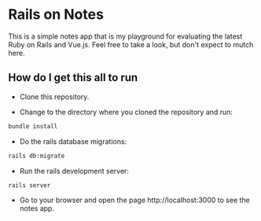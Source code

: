 # Rails on Notes

This is a simple notes app that is my playground for evaluating the latest Ruby on Rails and Vue.js. Feel free to take a look, but don't expect to mutch here.

## How do I get this all to run

* Clone this repository.

* Change to the directory where you cloned the repository and run:

```bash
bundle install
```

* Do the rails database migrations:

```bash
rails db:migrate
```

* Run the rails development server:

```bash
rails server
```

* Go to your browser and open the page http://localhost:3000 to see the notes app.

